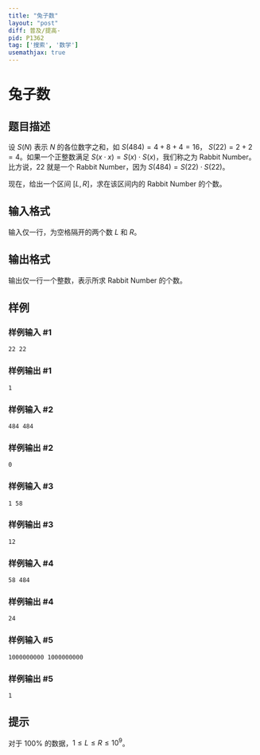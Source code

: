 ```yaml
---
title: "兔子数"
layout: "post"
diff: 普及/提高-
pid: P1362
tag: ['搜索', '数学']
usemathjax: true
---
```


# 兔子数
## 题目描述

设 $S(N)$ 表示 $N$ 的各位数字之和，如 $S(484) = 4+8+4 = 16$， $S(22) = 2+2 = 4$。如果一个正整数满足 $S(x \cdot x) = S(x) \cdot S(x)$，我们称之为 Rabbit Number。比方说，$22$ 就是一个 Rabbit Number，因为 $S(484) = S(22) \cdot S(22)$。

现在，给出一个区间 $[L,R]$，求在该区间内的 Rabbit Number 的个数。
## 输入格式

输入仅一行，为空格隔开的两个数 $L$ 和 $R$。
## 输出格式

输出仅一行一个整数，表示所求 Rabbit Number 的个数。
## 样例

### 样例输入 #1
```
22 22

```
### 样例输出 #1
```
1

```
### 样例输入 #2
```
484 484

```
### 样例输出 #2
```
0
```
### 样例输入 #3
```
1 58

```
### 样例输出 #3
```
12
```
### 样例输入 #4
```
58 484

```
### 样例输出 #4
```
24
```
### 样例输入 #5
```
1000000000 1000000000

```
### 样例输出 #5
```
1
```
## 提示

对于 $100 \%$ 的数据，$1 \le L \le R \le 10^9$。
